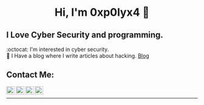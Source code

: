 <h1 align="center">Hi, I'm 0xp0lyx4 👋</h1>

## I Love Cyber Security and programming.

:octocat: I'm interested in cyber security.</br>
:ghost: I Have a blog where I write articles about hacking. [Blog]


## Contact Me:

[<img align="left" alt="iletisim | Twitter" width="22px" src="https://cdn.jsdelivr.net/npm/simple-icons@v3/icons/twitter.svg" />][Twitter]
[<img align="left" alt="iletisim | Facebook" width="22px" src="https://cdn.jsdelivr.net/npm/simple-icons@v3/icons/facebook.svg" />][Facebook]
[<img align="left" alt="iletisim | Instagram" width="22px" src="https://cdn.jsdelivr.net/npm/simple-icons@v3/icons/instagram.svg" />][Instagram]
[<img align="left" alt="iletisim | Discord Server" width="22px" src="https://cdn.jsdelivr.net/npm/simple-icons@v3/icons/discord.svg" />][Discord]
<br />

---

</details>


[Twitter]: https://twitter.com/0xp0lyx4
[Instagram]: https://instagram.com/r4zly.sec
[Discord]: https://discord.gg/BaQk6v7kW2
[Blog]: https://0xp0lyx4.medium.com/
[Facebook]: https://www.facebook.com/r4zly.sec




